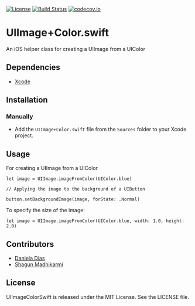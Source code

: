 
[![License](https://img.shields.io/badge/license-MIT-green.svg?style=flat)](https://github.com/ustwo/image-color-swift/blob/master/LICENSE)
[![Build Status](https://travis-ci.org/ustwo/image-color-swift.svg?branch=master)](https://travis-ci.org/ustwo/image-color-swift)
[![codecov.io](https://codecov.io/github/ustwo/image-color-swift/coverage.svg?branch=master)](https://codecov.io/github/ustwo/image-color-swift?branch=master)

# UIImage+Color.swift

An iOS helper class for creating a UIImage from a UIColor

## Dependencies

* [Xcode](https://itunes.apple.com/gb/app/xcode/id497799835?mt=12#)

## Installation

### Manually

* Add the `UIImage+Color.swift` file from the `Sources` folder to your Xcode project.

## Usage

For creating a UIImage from a UIColor

	let image = UIImage.imageFromColor(UIColor.blue)

	// Applying the image to the background of a UIButton

	button.setBackgroundImage(image, forState: .Normal)

To specify the size of the image:  

	let image = UIImage.imageFromColor(UIColor.blue, width: 1.0, height: 2.0)


## Contributors

* [Daniela Dias](mailto:daniela@ustwo.com)
* [Shagun Madhikarmi](mailto:shagun@ustwo.com)

## License

UIImageColorSwift is released under the MIT License. See the LICENSE file.
